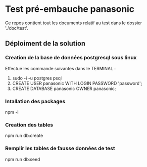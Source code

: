 # Test pré-embauche panasonic
Ce repos contient tout les documents relatif au test dans le dossier './doc/test'.

## Déploiment de la solution

### Creation de la base de données postgresql sous linux
Effectué les commande suivantes dans le TERMINAL :
1. sudo -i -u postgres psql
1. CREATE USER panasonic WITH LOGIN PASSWORD 'password';
1. CREATE DATABASE panasonic OWNER panasonic;

### Intallation des packages
npm -i

### Creation des tables
npm run db:create

### Remplir les tables de fausse données de test
npm run db:seed